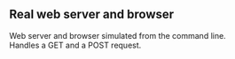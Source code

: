 ## Real web server and browser

Web server and browser simulated from the command line.<br>
Handles a GET and a POST request.
